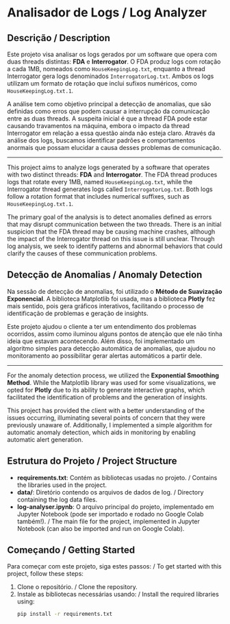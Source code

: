 # Analisador de Logs / Log Analyzer

## Descrição / Description

Este projeto visa analisar os logs gerados por um software que opera com duas threads distintas: **FDA** e **Interrogator**. O FDA produz logs com rotação a cada 1MB, nomeados como `HouseKeepingLog.txt`, enquanto a thread Interrogator gera logs denominados `InterrogatorLog.txt`. Ambos os logs utilizam um formato de rotação que inclui sufixos numéricos, como `HouseKeepingLog.txt.1`.

A análise tem como objetivo principal a detecção de anomalias, que são definidas como erros que podem causar a interrupção da comunicação entre as duas threads. A suspeita inicial é que a thread FDA pode estar causando travamentos na máquina, embora o impacto da thread Interrogator em relação a essa questão ainda não esteja claro. Através da análise dos logs, buscamos identificar padrões e comportamentos anormais que possam elucidar a causa desses problemas de comunicação.

---

This project aims to analyze logs generated by a software that operates with two distinct threads: **FDA** and **Interrogator**. The FDA thread produces logs that rotate every 1MB, named `HouseKeepingLog.txt`, while the Interrogator thread generates logs called `InterrogatorLog.txt`. Both logs follow a rotation format that includes numerical suffixes, such as `HouseKeepingLog.txt.1`.

The primary goal of the analysis is to detect anomalies defined as errors that may disrupt communication between the two threads. There is an initial suspicion that the FDA thread may be causing machine crashes, although the impact of the Interrogator thread on this issue is still unclear. Through log analysis, we seek to identify patterns and abnormal behaviors that could clarify the causes of these communication problems.

## Detecção de Anomalias / Anomaly Detection

Na sessão de detecção de anomalias, foi utilizado o **Método de Suavização Exponencial**. A biblioteca Matplotlib foi usada, mas a biblioteca **Plotly** fez mais sentido, pois gera gráficos interativos, facilitando o processo de identificação de problemas e geração de insights.

Este projeto ajudou o cliente a ter um entendimento dos problemas ocorridos, assim como iluminou alguns pontos de atenção que ele não tinha ideia que estavam acontecendo. Além disso, foi implementado um algoritmo simples para detecção automática de anomalias, que ajudou no monitoramento ao possibilitar gerar alertas automáticos a partir dele.

---

For the anomaly detection process, we utilized the **Exponential Smoothing Method**. While the Matplotlib library was used for some visualizations, we opted for **Plotly** due to its ability to generate interactive graphs, which facilitated the identification of problems and the generation of insights.

This project has provided the client with a better understanding of the issues occurring, illuminating several points of concern that they were previously unaware of. Additionally, I implemented a simple algorithm for automatic anomaly detection, which aids in monitoring by enabling automatic alert generation.

## Estrutura do Projeto / Project Structure

- **requirements.txt**: Contém as bibliotecas usadas no projeto. / Contains the libraries used in the project.
- **data/**: Diretório contendo os arquivos de dados de log. / Directory containing the log data files.
- **log-analyser.ipynb**: O arquivo principal do projeto, implementado em Jupyter Notebook (pode ser importado e rodado no Google Colab também!). / The main file for the project, implemented in Jupyter Notebook (can also be imported and run on Google Colab).

## Começando / Getting Started

Para começar com este projeto, siga estes passos: / To get started with this project, follow these steps:

1. Clone o repositório. / Clone the repository.
2. Instale as bibliotecas necessárias usando: / Install the required libraries using:
   ```bash
   pip install -r requirements.txt